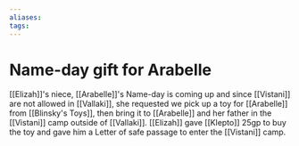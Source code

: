 ```yaml
---
aliases: 
tags: 
---
```


# Name-day gift for Arabelle

[[Elizah]]'s niece, [[Arabelle]]'s Name-day is coming up and since [[Vistani]] are not allowed in [[Vallaki]], she requested we pick up a toy for [[Arabelle]] from [[Blinsky's Toys]], then bring it to [[Arabelle]] and her father in the [[Vistani]] camp outside of [[Vallaki]].  [[Elizah]] gave [[Klepto]] 25gp to buy the toy and gave him a Letter of safe passage to enter the [[Vistani]] camp. 
